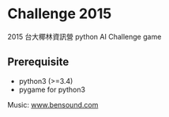 Challenge 2015
==============

2015 台大椰林資訊營 python AI Challenge game

Prerequisite
------------

* python3 (>=3.4)
* pygame for python3

Music: www.bensound.com